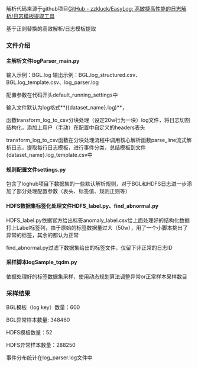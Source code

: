 解析代码来源于github项目[GitHub - zzkluck/EasyLog: 高敏捷高性能的日志解析/日志模板提取工具](https://github.com/zzkluck/EasyLog)

基于正则替换的高效解析/日志模板提取

### 文件介绍

#### 主解析文件logParser_main.py

输入示例：BGL.log
输出示例：BGL.log_structured.csv、BGL.log_template.csv、log_parser.log

配置参数在代码开头default_running_settings中

输入文件默认为log格式**({dataset_name}.log)**，

函数transform_log_to_csv分块处理（设定20w行为一块）log文件，将日志切割结构化，添加上用户（手动）在配置中自定义的headers表头

transform_log_to_csv函数在分块处理流程中调用核心解析函数parse_line流式解析日志，提取每行日志模板，进行事件分类，总结模板到文件{dataset_name}.log_template.csv中

#### 规则配置文件settings.py

包含了loghub项目下数据集的一些默认解析规则，对于BGL和HDFS日志进一步添加了部分处理配置参数（表头、标签值、规则正则等）

#### HDFS数据集标签化处理文件HDFS_label.py、find_abnormal.py

HDFS_label.py依据官方给出标签anomaly_label.csv给上面处理好的结构化数据打上Label标签列，由于原始的标签数据量过大（50w），用了一个小脚本挑出了异常的标签，其余的都认为正常

find_abnormal.py过滤下数据集给出的标签文件，仅留下非正常的日志ID

#### 采样脚本logSample_tqdm.py

依据处理好的标签数据集采样，使用动态规划算法调整异常or正常样本采样数目


### 采样结果

BGL模板（log key）数量：600

BGL异常样本数量: 348460

HDFS模板数量：52

HDFS异常样本数量：288250

事件分布统计在log_parser.log文件中
